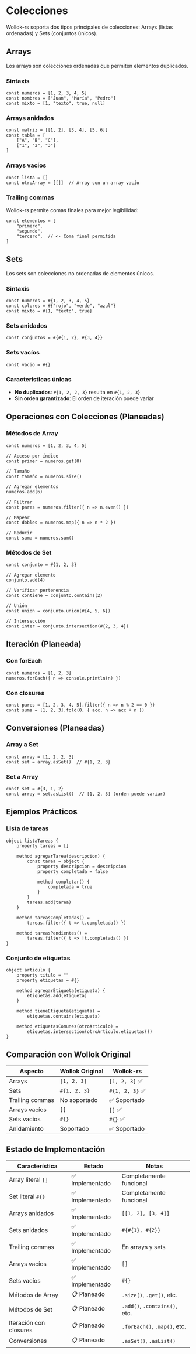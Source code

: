 # Colecciones

Wollok-rs soporta dos tipos principales de colecciones: Arrays (listas ordenadas) y Sets (conjuntos únicos).

## Arrays

Los arrays son colecciones ordenadas que permiten elementos duplicados.

### Sintaxis

```wollok
const numeros = [1, 2, 3, 4, 5]
const nombres = ["Juan", "María", "Pedro"]
const mixto = [1, "texto", true, null]
```

### Arrays anidados

```wollok
const matriz = [[1, 2], [3, 4], [5, 6]]
const tabla = [
    ["A", "B", "C"],
    ["1", "2", "3"]
]
```

### Arrays vacíos

```wollok
const lista = []
const otroArray = [[]]  // Array con un array vacío
```

### Trailing commas

Wollok-rs permite comas finales para mejor legibilidad:

```wollok
const elementos = [
    "primero",
    "segundo",
    "tercero",  // <- Coma final permitida
]
```

## Sets

Los sets son colecciones no ordenadas de elementos únicos.

### Sintaxis

```wollok
const numeros = #{1, 2, 3, 4, 5}
const colores = #{"rojo", "verde", "azul"}
const mixto = #{1, "texto", true}
```

### Sets anidados

```wollok
const conjuntos = #{#{1, 2}, #{3, 4}}
```

### Sets vacíos

```wollok
const vacio = #{}
```

### Características únicas

- **No duplicados**: `#{1, 2, 2, 3}` resulta en `#{1, 2, 3}`
- **Sin orden garantizado**: El orden de iteración puede variar

## Operaciones con Colecciones (Planeadas)

### Métodos de Array

```wollok
const numeros = [1, 2, 3, 4, 5]

// Acceso por índice
const primer = numeros.get(0)

// Tamaño
const tamaño = numeros.size()

// Agregar elementos
numeros.add(6)

// Filtrar
const pares = numeros.filter({ n => n.even() })

// Mapear
const dobles = numeros.map({ n => n * 2 })

// Reducir
const suma = numeros.sum()
```

### Métodos de Set

```wollok
const conjunto = #{1, 2, 3}

// Agregar elemento
conjunto.add(4)

// Verificar pertenencia
const contiene = conjunto.contains(2)

// Unión
const union = conjunto.union(#{4, 5, 6})

// Intersección
const inter = conjunto.intersection(#{2, 3, 4})
```

## Iteración (Planeada)

### Con forEach

```wollok
const numeros = [1, 2, 3]
numeros.forEach({ n => console.println(n) })
```

### Con closures

```wollok
const pares = [1, 2, 3, 4, 5].filter({ n => n % 2 == 0 })
const suma = [1, 2, 3].fold(0, { acc, n => acc + n })
```

## Conversiones (Planeadas)

### Array a Set

```wollok
const array = [1, 2, 2, 3]
const set = array.asSet()  // #{1, 2, 3}
```

### Set a Array

```wollok
const set = #{3, 1, 2}
const array = set.asList()  // [1, 2, 3] (orden puede variar)
```

## Ejemplos Prácticos

### Lista de tareas

```wollok
object listaTareas {
    property tareas = []
    
    method agregarTarea(descripcion) {
        const tarea = object {
            property descripcion = descripcion
            property completada = false
            
            method completar() {
                completada = true
            }
        }
        tareas.add(tarea)
    }
    
    method tareasCompletadas() = 
        tareas.filter({ t => t.completada() })
    
    method tareasPendientes() = 
        tareas.filter({ t => !t.completada() })
}
```

### Conjunto de etiquetas

```wollok
object articulo {
    property titulo = ""
    property etiquetas = #{}
    
    method agregarEtiqueta(etiqueta) {
        etiquetas.add(etiqueta)
    }
    
    method tieneEtiqueta(etiqueta) = 
        etiquetas.contains(etiqueta)
    
    method etiquetasComunes(otroArticulo) = 
        etiquetas.intersection(otroArticulo.etiquetas())
}
```

## Comparación con Wollok Original

| Aspecto | Wollok Original | Wollok-rs |
|---------|----------------|-----------|
| Arrays | `[1, 2, 3]` | `[1, 2, 3]` ✅ |
| Sets | `#{1, 2, 3}` | `#{1, 2, 3}` ✅ |
| Trailing commas | No soportado | ✅ Soportado |
| Arrays vacíos | `[]` | `[]` ✅ |
| Sets vacíos | `#{}` | `#{}` ✅ |
| Anidamiento | Soportado | ✅ Soportado |

## Estado de Implementación

| Característica | Estado | Notas |
|----------------|--------|-------|
| Array literal `[]` | ✅ Implementado | Completamente funcional |
| Set literal `#{}` | ✅ Implementado | Completamente funcional |
| Arrays anidados | ✅ Implementado | `[[1, 2], [3, 4]]` |
| Sets anidados | ✅ Implementado | `#{#{1}, #{2}}` |
| Trailing commas | ✅ Implementado | En arrays y sets |
| Arrays vacíos | ✅ Implementado | `[]` |
| Sets vacíos | ✅ Implementado | `#{}` |
| Métodos de Array | 📋 Planeado | `.size()`, `.get()`, etc. |
| Métodos de Set | 📋 Planeado | `.add()`, `.contains()`, etc. |
| Iteración con closures | 📋 Planeado | `.forEach()`, `.map()`, etc. |
| Conversiones | 📋 Planeado | `.asSet()`, `.asList()` |
